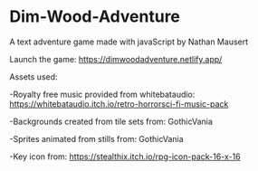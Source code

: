 # Dim-Wood-Adventure
A text adventure game made with javaScript by Nathan Mausert

Launch the game: https://dimwoodadventure.netlify.app/

Assets used:

-Royalty free music provided from whitebataudio: https://whitebataudio.itch.io/retro-horrorsci-fi-music-pack

-Backgrounds created from tile sets from: GothicVania

-Sprites animated from stills from: GothicVania

-Key icon from: https://stealthix.itch.io/rpg-icon-pack-16-x-16